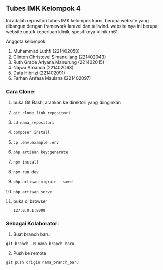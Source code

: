 ## Tubes IMK Kelompok 4

Ini adalah repositori tubes IMK kelompok kami, berupa website yang dibangun dengan framework laravel dan tailwind. website nya ini berupa website untuk keperluan klinik, spesifiknya klinik rh61.

Anggota kelompok:

1. Muhammad Luthfi (221402050)
2. Clinton Christovel Simanullang (221402043)
3. Ruth Grace Arlyana Manurung (221402015)
2. Najwa Amanda (221402068)
2. Dafa Hibrizi (221402091)
2. Farhan Anfasa Maulana (221402097)

### Cara Clone:

1. buka Git Bash, arahkan ke direktori yang diinginkan
2. ```
   git clone link_repositori
   ```
3. ```
   cd nama_repositori
   ```
4. ```
   composer install
   ```
5. ```
   cp .env.example .env
   ```
6. ```
   php artisan key:generate
   ```
7. ```
   npm install
   ```
8. ```
   npm run dev
   ```
9. ```
   php artisan migrate --seed
   ```
10. ```
    php artisan serve
    ```
11. buka di browser
    ```
    127.0.0.1:8000
    ```

### Sebagai Kolaborator:

1. Buat branch baru
```
git branch -M nama_branch_baru
```
2. Push ke remote
```
git push origin nama_branch_baru
```
